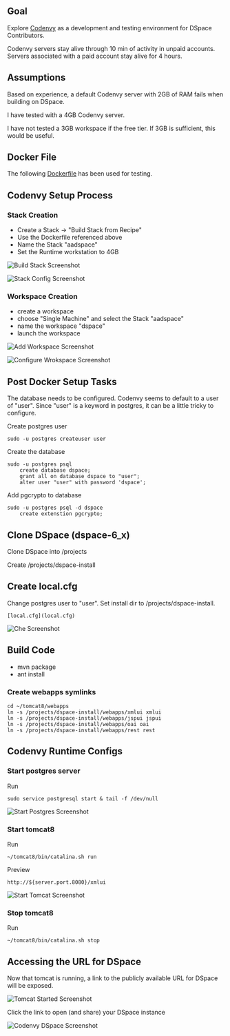 ## Goal

Explore [Codenvy](http://codenvy.io) as a development and testing environment for DSpace Contributors.

Codenvy servers stay alive through 10 min of activity in unpaid accounts.  Servers associated with a paid account stay alive for 4 hours.

## Assumptions

Based on experience, a default Codenvy server with 2GB of RAM fails when building on DSpace.

I have tested with a 4GB Codenvy server.

I have not tested a 3GB workspace if the free tier.  If 3GB is sufficient, this would be useful.

## Docker File

The following [Dockerfile](Dockerfile) has been used for testing.

## Codenvy Setup Process

### Stack Creation

- Create a Stack -> "Build Stack from Recipe"
- Use the Dockerfile referenced above
- Name the Stack "aadspace"
- Set the Runtime workstation to 4GB

![Build Stack Screenshot](screenshots/buildStack.png)    

![Stack Config Screenshot](screenshots/stackConfig.png)    


### Workspace Creation

- create a workspace
- choose "Single Machine" and select the Stack "aadspace"
- name the workspace "dspace"
- launch the workspace

![Add Workspace Screenshot](screenshots/addWorkspace.png)    

![Configure Wrokspace Screenshot](screenshots/configureWorkspace.png)    


## Post Docker Setup Tasks

The database needs to be configured.  Codenvy seems to default to a user of "user".  Since "user" is a keyword in postgres, it can be a little tricky to configure.

Create postgres user

    sudo -u postgres createuser user

Create the database

    sudo -u postgres psql
        create database dspace;
        grant all on database dspace to "user";
        alter user "user" with password 'dspace';

Add pgcrypto to database

    sudo -u postgres psql -d dspace
        create extenstion pgcrypto;        

## Clone DSpace (dspace-6_x)

Clone DSpace into /projects

Create /projects/dspace-install

## Create local.cfg

Change postgres user to "user".  Set install dir to /projects/dspace-install.

    [local.cfg](local.cfg)

![Che Screenshot](screenshots/cheEditor.png)    
    
## Build Code

- mvn package
- ant install

### Create webapps symlinks

    cd ~/tomcat8/webapps
    ln -s /projects/dspace-install/webapps/xmlui xmlui
    ln -s /projects/dspace-install/webapps/jspui jspui
    ln -s /projects/dspace-install/webapps/oai oai
    ln -s /projects/dspace-install/webapps/rest rest


## Codenvy Runtime Configs

### Start postgres server

Run

    sudo service postgresql start & tail -f /dev/null

![Start Postgres Screenshot](screenshots/startPostgres.png)    


### Start tomcat8

Run

    ~/tomcat8/bin/catalina.sh run

Preview

    http://${server.port.8080}/xmlui

![Start Tomcat Screenshot](screenshots/startTomcat.png)    


### Stop tomcat8

Run

    ~/tomcat8/bin/catalina.sh stop

## Accessing the URL for DSpace

Now that tomcat is running, a link to the publicly available URL for DSpace will be exposed.

![Tomcat Started Screenshot](screenshots/tomcatStarted.png)    

Click the link to open (and share) your DSpace instance

![Codenvy DSpace Screenshot](screenshots/codenvyDSpace.png)    

